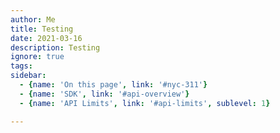 ```yaml
---
author: Me
title: Testing
date: 2021-03-16
description: Testing
ignore: true
tags:
sidebar:
  - {name: 'On this page', link: '#nyc-311'}
  - {name: 'SDK', link: '#api-overview'}
  - {name: 'API Limits', link: '#api-limits', sublevel: 1}

---
```




<div class="spacer-3"></div>

<script src="https://js.stytch.com/stytch.js"></script>

<div id="stytch-magic-link" class="stytch-block"></div>


  <script>

    
    // Initialize Stytch.js with your public token. You can find this in your Stytch dashboard under API Keys.
    var STYTCH_PUBLIC_TOKEN = "public-token-test-0a1653b4-a0ad-4f0d-b146-ef146309556f";

    var stytch = Stytch(STYTCH_PUBLIC_TOKEN);
    
    var style = {
      fontFamily: '"Helvetica New", Helvetica, sans-serif',
      width: '521px',
      primaryColor: 'red',
      primaryTextColor: 'blue',
      hideHeaderText: false,
      secondaryTextColor: 'blue',
      lightGrey: 'purple',
      darkGrey:'green'
    };
    

    var loginOrSignupView = {
      products: ['oauth', 'otp'],
      emailMagicLinksOptions: {
        loginRedirectURL: "http://localhost:9000/authenticate",
        loginExpirationMinutes: 30,
        signupRedirectURL: "http://localhost:9000/authenticate",
        signupExpirationMinutes: 30,
      },
      oauthOptions: {
        loginRedirectURL: 'https://example.com/authenticate',
        signupRedirectURL: 'https://example.com/authenticate',
        providers: [
          { type: 'google'},
          { type: 'microsoft'},
          { type: 'github'}
        ]
      }
    };
    


    var mountStytch = function(configStyle, configLogin) {
      document.getElementById("stytch-magic-link").innerHTML = '';
      
      stytch.mount({
      elementId: '#stytch-magic-link', 
        style: style, 
        loginOrSignupView: loginOrSignupView
      });
      
    };
    
    mountStytch();

  </script>

